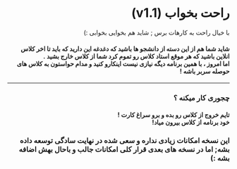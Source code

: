<div style="direction:rtl">
<h1>
راحت بخواب (v1.1)
</h1>

با خیال راحت به کارهات برس ; شاید هم بخوایی بخوابی :)


<h4>شاید شما هم از این دسته از دانشجو ها باشید که دغدغه این دارید که باید تا اخر کلاس انلاین باشید که هر موقع استاد کلاس رو تموم کرد شما از کلاس خارج بشید
.
<br>
اما امروز ، با همین برنامه دیگه نیازی نیست اینکارو کنید و مدام حواستون به کلاس های حوصله سربر باشه !
</h4>
<hr>
<h4>
<h3>
چجوری کار میکنه ؟
</h3>
<h4>
تایم خروج از کلاس رو بده و برو سراغ کارت !
<br>
خود برنامه از کلاس بیرون میاد! 
</h4>


<h3>
این نسخه امکانات زیادی نداره  و سعی شده در نهایت سادگی توسعه داده بشه; اما در نسخه های بعدی قرار کلی امکانات جالب و باحال بهش اضافه بشه :)
</h3>